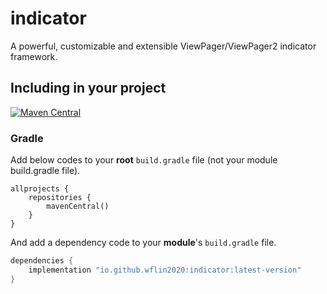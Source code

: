 # indicator
A powerful, customizable and extensible ViewPager/ViewPager2 indicator framework.

## Including in your project

[![Maven Central](https://img.shields.io/maven-central/v/io.github.wflin2020/indicator.svg?label=Maven%20Central)](https://search.maven.org/search?q=g:%22io.github.wflin2020%22%20AND%20a:%22indicator%22)


### Gradle
Add below codes to your **root** `build.gradle` file (not your module build.gradle file).
```Gradle
allprojects {
    repositories {
        mavenCentral()
    }
}
```
And add a dependency code to your **module**'s `build.gradle` file.
```gradle
dependencies {
    implementation "io.github.wflin2020:indicator:latest-version"
}
```